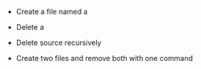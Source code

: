- Create a file named a

- Delete a

- Delete source recursively

- Create two files and remove both with one command
